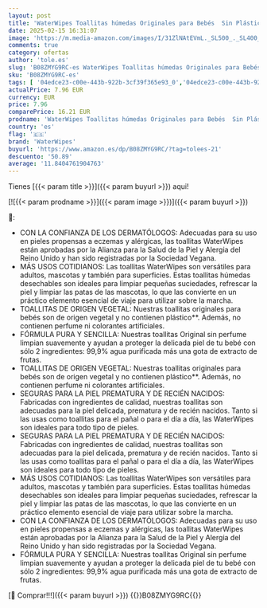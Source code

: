 ```yaml
---
layout: post
title: 'WaterWipes Toallitas húmedas Originales para Bebés  Sin Plástico  240 unidades  Paquete de 4   99 9% Base de Agua  y Sin Perfume para Pieles Sensibles'
date: 2025-02-15 16:31:07
image: 'https://m.media-amazon.com/images/I/31ZlNAtEVmL._SL500_._SL400_.jpg'
comments: true
category: ofertas
author: 'tole.es'
slug: 'B08ZMYG9RC-es WaterWipes Toallitas húmedas Originales para Bebés Sin...'
sku: 'B08ZMYG9RC-es'
tags: [ '04edce23-c00e-443b-922b-3cf39f365e93_0','04edce23-c00e-443b-922b-3cf39f365e93_4401','Arborist Merchandising Root','Bebé','Higiene y cuidado','Self Service','Special Features Stores','Toallitas húmedas para bebé','Toallitas y accesorios para bebé','bebés','waterwipes','🇪🇸', ]
actualPrice: 7.96 EUR
currency: EUR
price: 7.96
comparePrice: 16.21 EUR
prodname: 'WaterWipes Toallitas húmedas Originales para Bebés  Sin Plástico  240 unidades  Paquete de 4   99 9% Base de Agua  y Sin Perfume para Pieles Sensibles'
country: 'es'
flag: '🇪🇸'
brand: 'WaterWipes'
buyurl: 'https://www.amazon.es/dp/B08ZMYG9RC/?tag=tolees-21'
descuento: '50.89'
average: '11.8404761904763'
---
```


Tienes [{{< param title >}}]({{< param buyurl >}}) aqui!

[![{{< param prodname >}}]({{< param image >}})]({{< param buyurl >}})

🔎:

- CON LA CONFIANZA DE LOS DERMATÓLOGOS: Adecuadas para su uso en pieles propensas a eczemas y alérgicas, las toallitas WaterWipes están aprobadas por la Alianza para la Salud de la Piel y Alergia del Reino Unido y han sido registradas por la Sociedad Vegana.
- MÁS USOS COTIDIANOS: Las toallitas WaterWipes son versátiles para adultos, mascotas y también para superficies. Estas toallitas húmedas desechables son ideales para limpiar pequeñas suciedades, refrescar la piel y limpiar las patas de las mascotas, lo que las convierte en un práctico elemento esencial de viaje para utilizar sobre la marcha.
- TOALLITAS DE ORIGEN VEGETAL: Nuestras toallitas originales para bebés son de origen vegetal y no contienen plástico**. Además, no contienen perfume ni colorantes artificiales.
- FÓRMULA PURA Y SENCILLA: Nuestras toallitas Original sin perfume limpian suavemente y ayudan a proteger la delicada piel de tu bebé con sólo 2 ingredientes: 99,9% agua purificada más una gota de extracto de frutas.
- TOALLITAS DE ORIGEN VEGETAL: Nuestras toallitas originales para bebés son de origen vegetal y no contienen plástico**. Además, no contienen perfume ni colorantes artificiales.
- SEGURAS PARA LA PIEL PREMATURA Y DE RECIÉN NACIDOS: Fabricadas con ingredientes de calidad, nuestras toallitas son adecuadas para la piel delicada, prematura y de recién nacidos. Tanto si las usas como toallitas para el pañal o para el día a día, las WaterWipes son ideales para todo tipo de pieles.
- SEGURAS PARA LA PIEL PREMATURA Y DE RECIÉN NACIDOS: Fabricadas con ingredientes de calidad, nuestras toallitas son adecuadas para la piel delicada, prematura y de recién nacidos. Tanto si las usas como toallitas para el pañal o para el día a día, las WaterWipes son ideales para todo tipo de pieles.
- MÁS USOS COTIDIANOS: Las toallitas WaterWipes son versátiles para adultos, mascotas y también para superficies. Estas toallitas húmedas desechables son ideales para limpiar pequeñas suciedades, refrescar la piel y limpiar las patas de las mascotas, lo que las convierte en un práctico elemento esencial de viaje para utilizar sobre la marcha.
- CON LA CONFIANZA DE LOS DERMATÓLOGOS: Adecuadas para su uso en pieles propensas a eczemas y alérgicas, las toallitas WaterWipes están aprobadas por la Alianza para la Salud de la Piel y Alergia del Reino Unido y han sido registradas por la Sociedad Vegana.
- FÓRMULA PURA Y SENCILLA: Nuestras toallitas Original sin perfume limpian suavemente y ayudan a proteger la delicada piel de tu bebé con sólo 2 ingredientes: 99,9% agua purificada más una gota de extracto de frutas.

[🛒 Comprar!!!]({{< param buyurl >}})
{{<world>}}B08ZMYG9RC{{</world>}}
